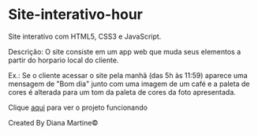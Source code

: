 # Site-interativo-hour
 Site interativo com HTML5, CSS3 e JavaScript.

 Descrição: O site consiste em um app web que muda seus elementos a partir do horpario local do cliente.

 Ex.: Se o cliente acessar o site pela manhã (das 5h às 11:59) aparece uma mensagem de "Bom dia" junto com uma imagem de um café e a paleta de cores é alterada para um tom da paleta de cores da foto apresentada.

Clique [aqui](https://dianamartine.github.io/Site-interativo-hour/.) para ver o projeto funcionando
 
Created By Diana Martine&copy;
